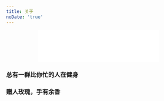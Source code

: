 ```yaml
---
title: 关于
noDate: 'true'
---
```


<center><iframe frameborder="no" border="0" marginwidth="0" marginheight="0" width=330 height=86 src="//music.163.com/outchain/player?type=2&id=168053&auto=1&height=66"></iframe></center>

### 总有一群比你忙的人在健身

### 赠人玫瑰，手有余香

